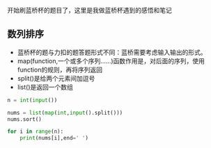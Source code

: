 ﻿开始刷蓝桥杯的题目了，这里是我做蓝桥杯遇到的感悟和笔记


## 数列排序
* 蓝桥杯的题与力扣的题答题形式不同：蓝桥需要考虑输入输出的形式。
* map(function,一个或多个序列......)函数作用是，对后面的序列，使用function的规则，再将序列返回
* split()是给两个元素间加逗号
* list()是返回一个数组
```python
n = int(input())

nums = list(map(int,input().split()))
nums.sort()

for i in range(n):
    print(nums[i],end=' ')

```
